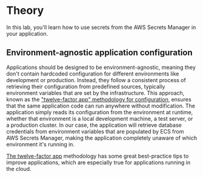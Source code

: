# Theory

In this lab, you'll learn how to use secrets from the AWS Secrets Manager in your application.

## Environment-agnostic application configuration

Applications should be designed to be environment-agnostic, meaning they don't contain hardcoded configuration for different environments like development or production. Instead, they follow a consistent process of retrieving their configuration from predefined sources, typically environment variables that are set by the infrastructure.
This approach, known as the ["twelve-factor app" methodology for configuration](https://12factor.net/config), ensures that the same application code can run anywhere without modification. The application simply reads its configuration from the environment at runtime, whether that environment is a local development machine, a test server, or a production cluster. In our case, the application will retrieve database credentials from environment variables that are populated by ECS from AWS Secrets Manager, making the application completely unaware of which environment it's running in.

[The twelve-factor app](https://12factor.net) methodology has some great best-practice tips to improve applications, which are especially true for applications running in the cloud.
